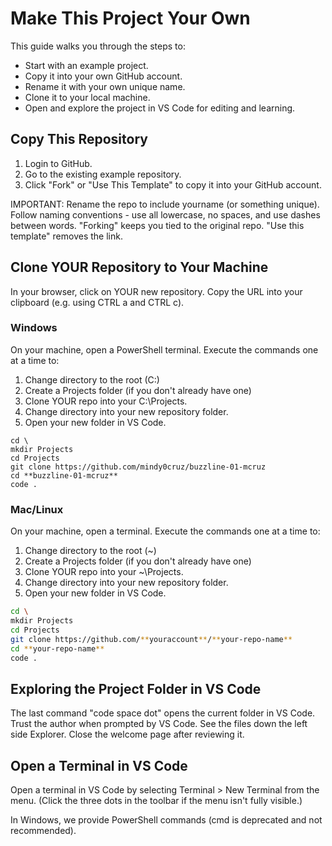 # Make This Project Your Own

This guide walks you through the steps to:

- Start with an example project.
- Copy it into your own GitHub account.
- Rename it with your own unique name.
- Clone it to your local machine.
- Open and explore the project in VS Code for editing and learning.

## Copy This Repository

1. Login to GitHub.
2. Go to the existing example repository.
3. Click "Fork" or "Use This Template" to copy it into your GitHub account.

IMPORTANT: Rename the repo to include yourname (or something unique). 
Follow naming conventions - use all lowercase, no spaces, and use dashes between words. 
"Forking" keeps you tied to the original repo. 
"Use this template" removes the link.

## Clone YOUR Repository to Your Machine

In your browser, click on YOUR new repository.
Copy the URL into your clipboard (e.g. using CTRL a and CTRL c).

### Windows
On your machine, open a PowerShell terminal. 
Execute the commands one at a time to:
  1. Change directory to the root (C:\)
  2. Create a Projects folder (if you don't already have one) 
  3. Clone YOUR repo into your C:\Projects.
  4. Change directory into your new repository folder. 
  5. Open your new folder in VS Code.

```shell
cd \
mkdir Projects
cd Projects
git clone https://github.com/mindy0cruz/buzzline-01-mcruz
cd **buzzline-01-mcruz**
code .
```

### Mac/Linux
On your machine, open a terminal. 
Execute the commands one at a time to:
  1. Change directory to the root (~)
  2. Create a Projects folder (if you don't already have one) 
  3. Clone YOUR repo into your ~\Projects.
  4. Change directory into your new repository folder. 
  5. Open your new folder in VS Code.

```zsh
cd \
mkdir Projects
cd Projects
git clone https://github.com/**youraccount**/**your-repo-name**
cd **your-repo-name**
code .
```

## Exploring the Project Folder in VS Code

The last command "code space dot" opens the current folder in VS Code. 
Trust the author when prompted by VS Code.
See the files down the left side Explorer. 
Close the welcome page after reviewing it. 

## Open a Terminal in VS Code
    
Open a terminal in VS Code by selecting Terminal > New Terminal from the menu.
(Click the three dots in the toolbar if the menu isn't fully visible.)

In Windows, we provide PowerShell commands (cmd is deprecated and not recommended).
